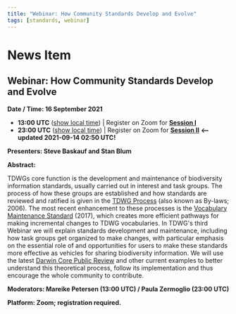 ```yaml
---
title: "Webinar: How Community Standards Develop and Evolve"
tags: [standards, webinar]
---
```


# News Item

## Webinar: How Community Standards Develop and Evolve

**Date / Time: 16 September 2021**

- **13:00 UTC** ([show local time](https://www.timeanddate.com/worldclock/fixedtime.html?msg=TDWG+Webinar+%233%3A++How+Community+Standards+Develop+and+Evolve&iso=20210916T13&ah=1)) | Register on Zoom for **[Session I](https://us06web.zoom.us/meeting/register/tZUofuyupzooE9LcBF6-QP36b40kSebxsEwd)**  
- **23:00 UTC** ([show local time](https://www.timeanddate.com/worldclock/fixedtime.html?msg=TDWG+Webinar+%233%3A++How+Community+Standards+Develop+and+Evolve&iso=20210916T23&ah=1)) | Register on Zoom for **[Session II](https://us06web.zoom.us/meeting/register/tZAlcO6gqTIiGtM0fx17EUbyPbu5MJ2H60iW)**  **<--updated 2021-09-14 02:50 UTC!**

**Presenters:  Steve Baskauf and Stan Blum**

**Abstract:**

TDWGs core function is the development and maintenance of biodiversity information standards, usually carried out in interest and task groups. The process of how these groups are established and how standards are reviewed and ratified is given in the [TDWG Process](https://www.tdwg.org/about/process/) (also known as By-laws; 2006). The most recent enhancement to these processes is the [Vocabulary Maintenance Standard](http://www.tdwg.org/standards/642) (2017), which creates more efficient pathways for making incremental changes to TDWG vocabularies. In TDWG's third Webinar we will explain standards development and maintenance, including how task groups get organized to make changes, with particular emphasis on the essential role of and opportunities for users to make these standards more effective as vehicles for sharing biodiversity information. We will use the latest [Darwin Core Public Review](https://www.tdwg.org/news/2021/darwin-core-maintenance-proposals-and-webinars/) and other current examples to better understand this theoretical process, follow its implementation and thus encourage the whole community to contribute. 

**Moderators: Mareike Petersen (13:00 UTC) / Paula Zermoglio (23:00 UTC)**

**Platform:  Zoom; registration required.**



